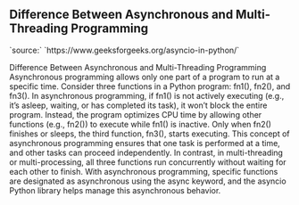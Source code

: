 ## Difference Between Asynchronous and Multi-Threading Programming
<p>`source:` `https://www.geeksforgeeks.org/asyncio-in-python/` </p>

Difference Between Asynchronous and Multi-Threading Programming 
Asynchronous programming allows only one part of a program to run at a specific time.
Consider three functions in a Python program: fn1(), fn2(), and fn3().
In asynchronous programming, if fn1() is not actively executing (e.g., it’s asleep, waiting, or has completed its task), it won’t block the entire program.
Instead, the program optimizes CPU time by allowing other functions (e.g., fn2()) to execute while fn1() is inactive.
Only when fn2() finishes or sleeps, the third function, fn3(), starts executing.
This concept of asynchronous programming ensures that one task is performed at a time, and other tasks can proceed independently.
In contrast, in multi-threading or multi-processing, all three functions run concurrently without waiting for each other to finish.
With asynchronous programming, specific functions are designated as asynchronous using the async keyword, and the asyncio Python library helps manage this asynchronous behavior.